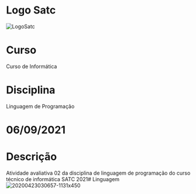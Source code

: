 # Logo Satc
![LogoSatc](https://user-images.githubusercontent.com/88682674/131383726-ef4a3713-8b53-425a-b6ed-4ccad67b83a1.png)
# Curso
Curso de Informática
# Disciplina
Linguagem de Programação
# 06/09/2021
# Descrição
Atividade avaliativa 02 da disciplina de linguagem de programação do curso técnico de informática SATC 2021# Linguagem
![20200423030657-1131x450](https://user-images.githubusercontent.com/88682674/131383854-237e5156-01fd-464a-9b1d-e76514b2c816.jpg)
